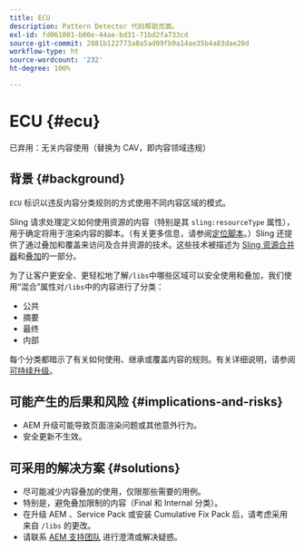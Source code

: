 ```yaml
---
title: ECU
description: Pattern Detector 代码帮助页面。
exl-id: fd061001-b00e-44ae-bd31-71bd2fa733cd
source-git-commit: 2881b122773a8a5ad09fb9a14ae35b4a83dae20d
workflow-type: ht
source-wordcount: '232'
ht-degree: 100%

---
```


# ECU {#ecu}

已弃用：无关内容使用（替换为 CAV，即内容领域违规）

## 背景 {#background}

`ECU`  标识以违反内容分类规则的方式使用不同内容区域的模式。

Sling 请求处理定义如何使用资源的内容（特别是其 `sling:resourceType` 属性），用于确定将用于渲染内容的脚本。（有关更多信息，请参阅[定位脚本](https://experienceleague.adobe.com/zh-hans/docs/experience-manager-65/content/implementing/developing/introduction/the-basics#locating-the-script)。）Sling 还提供了通过叠加和覆盖来访问及合并资源的技术。这些技术被描述为 [Sling 资源合并器](https://experienceleague.adobe.com/zh-hans/docs/experience-manager-65/content/implementing/developing/platform/sling-resource-merger)和[叠加](https://experienceleague.adobe.com/zh-hans/docs/experience-manager-65/content/implementing/developing/platform/overlays)的一部分。

为了让客户更安全、更轻松地了解`/libs`中哪些区域可以安全使用和叠加，我们使用“混合”属性对`/libs`中的内容进行了分类：

* 公共
* 摘要
* 最终
* 内部

每个分类都暗示了有关如何使用、继承或覆盖内容的规则。有关详细说明，请参阅[可持续升级](https://experienceleague.adobe.com/zh-hans/docs/experience-manager-65/content/implementing/deploying/upgrading/sustainable-upgrades)。

## 可能产生的后果和风险 {#implications-and-risks}

* AEM 升级可能导致页面渲染问题或其他意外行为。
* 安全更新不生效。

## 可采用的解决方案 {#solutions}

* 尽可能减少内容叠加的使用，仅限那些需要的用例。
* 特别是，避免叠加限制的内容（Final 和 Internal 分类）。
* 在升级 AEM 、Service Pack 或安装 Cumulative Fix Pack 后，请考虑采用来自 `/libs` 的更改。
* 请联系 [AEM 支持团队](https://helpx.adobe.com/cn/enterprise/using/support-for-experience-cloud.html) 进行澄清或解决疑惑。
